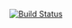 [![Build Status](http://localhost:8089/buildStatus/icon?job=FinancialDiary)](http://localhost:8089/job/FinancialDiary/)
